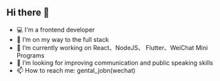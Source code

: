 ## Hi there 👋

* 💻 I'm a frontend developer
* 💪 I’m on my way to the full stack
* 🔭 I’m currently working on React、NodeJS、 Flutter、WeiChat Mini Programs
* 🤔 I’m looking for improving communication and public speaking skills
* 📫 How to reach me: gental_jobn(wechat)